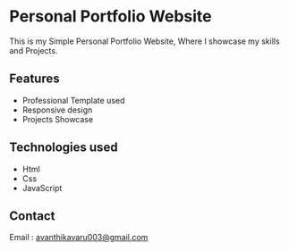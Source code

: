 # Personal Portfolio Website
This is my Simple Personal Portfolio Website, Where I showcase my skills and Projects.
## Features
- Professional Template used
- Responsive design
- Projects Showcase
## Technologies used
- Html
- Css
- JavaScript
## Contact
Email : avanthikavaru003@gmail.com
